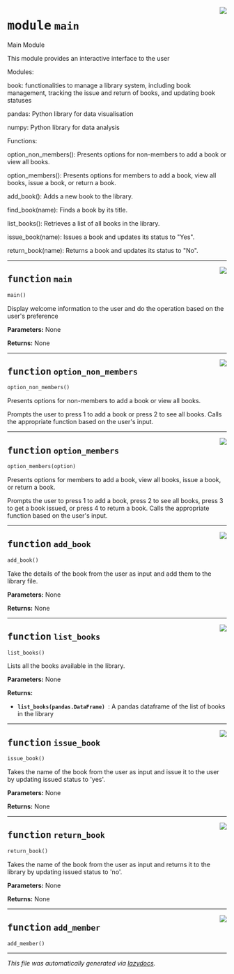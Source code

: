 <!-- markdownlint-disable -->

<a href="./python/src/main.py#L0"><img align="right" style="float:right;" src="https://img.shields.io/badge/-source-cccccc?style=flat-square"></a>

# <kbd>module</kbd> `main`
Main Module 

This module provides an interactive interface to the user 

Modules: 

 book:   functionalities to manage a library system, including book management, tracking the issue and return of books, and updating book statuses  

 pandas:  Python library for data visualisation  

 numpy:  Python library for data analysis 



Functions: 

 option_non_members():  Presents options for non-members to add a book or view all books. 

 option_members():  Presents options for members to add a book, view all books, issue a book, or return a book. 

 add_book():   Adds a new book to the library. 

 find_book(name):   Finds a book by its title. 

 list_books():   Retrieves a list of all books in the library. 

 issue_book(name):   Issues a book and updates its status to "Yes".  

 return_book(name):   Returns a book and updates its status to "No". 


---

<a href="./python/src/main.py#L52"><img align="right" style="float:right;" src="https://img.shields.io/badge/-source-cccccc?style=flat-square"></a>

## <kbd>function</kbd> `main`

```python
main()
```

Display welcome information to the user and do the operation based on the user's preference 



**Parameters:**
  None 

**Returns:**
  None 


---

<a href="./python/src/main.py#L92"><img align="right" style="float:right;" src="https://img.shields.io/badge/-source-cccccc?style=flat-square"></a>

## <kbd>function</kbd> `option_non_members`

```python
option_non_members()
```

Presents options for non-members to add a book or view all books. 

Prompts the user to press 1 to add a book or press 2 to see all books. Calls the appropriate function based on the user's input. 


---

<a href="./python/src/main.py#L107"><img align="right" style="float:right;" src="https://img.shields.io/badge/-source-cccccc?style=flat-square"></a>

## <kbd>function</kbd> `option_members`

```python
option_members(option)
```

Presents options for members to add a book, view all books, issue a book, or return a book. 

Prompts the user to press 1 to add a book, press 2 to see all books, press 3 to get a book issued, or press 4 to return a book. Calls the appropriate function based on the user's input. 


---

<a href="./python/src/main.py#L127"><img align="right" style="float:right;" src="https://img.shields.io/badge/-source-cccccc?style=flat-square"></a>

## <kbd>function</kbd> `add_book`

```python
add_book()
```

Take the details of the book from the user as input and add them to the library file. 



**Parameters:**
  None 

**Returns:**
  None 


---

<a href="./python/src/main.py#L153"><img align="right" style="float:right;" src="https://img.shields.io/badge/-source-cccccc?style=flat-square"></a>

## <kbd>function</kbd> `list_books`

```python
list_books()
```

Lists all the books available in the library. 



**Parameters:**
  None 

**Returns:**
 
 - <b>`list_books(pandas.DataFrame) `</b>:  A pandas dataframe of the list of books in the library 


---

<a href="./python/src/main.py#L186"><img align="right" style="float:right;" src="https://img.shields.io/badge/-source-cccccc?style=flat-square"></a>

## <kbd>function</kbd> `issue_book`

```python
issue_book()
```

Takes the name of the book from the user as input and issue it to the user by updating issued status to 'yes'. 



**Parameters:**
  None 

**Returns:**
  None 


---

<a href="./python/src/main.py#L223"><img align="right" style="float:right;" src="https://img.shields.io/badge/-source-cccccc?style=flat-square"></a>

## <kbd>function</kbd> `return_book`

```python
return_book()
```

Takes the name of the book from the user as input and returns it to the library by updating issued status to 'no'. 



**Parameters:**
  None 

**Returns:**
  None 


---

<a href="./python/src/main.py#L248"><img align="right" style="float:right;" src="https://img.shields.io/badge/-source-cccccc?style=flat-square"></a>

## <kbd>function</kbd> `add_member`

```python
add_member()
```








---

_This file was automatically generated via [lazydocs](https://github.com/ml-tooling/lazydocs)._
